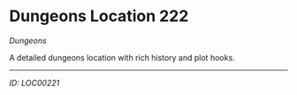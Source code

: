# Dungeons Location 222

*Dungeons*

A detailed dungeons location with rich history and plot hooks.

---
*ID: LOC00221*